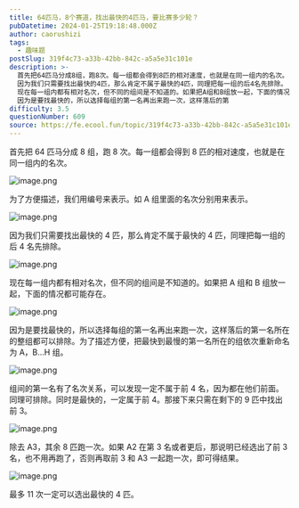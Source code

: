 ```yaml
---
title: 64匹马，8个赛道，找出最快的4匹马，要比赛多少轮？
pubDatetime: 2024-01-25T19:18:48.000Z
author: caorushizi
tags:
  - 趣味题
postSlug: 319f4c73-a33b-42bb-842c-a5a5e31c101e
description: >-
  首先把64匹马分成8组，跑8次。每一组都会得到8匹的相对速度，也就是在同一组内的名次。 为了方便描述，我们用编号来表示。如A组里面的名次分别用来表示。
  因为我们只需要找出最快的4匹，那么肯定不属于最快的4匹，同理把每一组的后4名先排除。
  现在每一组内都有相对名次，但不同的组间是不知道的。如果把A组和B组放一起，下面的情况都可能存在。
  因为是要找最快的，所以选择每组的第一名再出来跑一次，这样落后的第
difficulty: 3.5
questionNumber: 609
source: https://fe.ecool.fun/topic/319f4c73-a33b-42bb-842c-a5a5e31c101e
---
```


首先把 64 匹马分成 8 组，跑 8 次。每一组都会得到 8 匹的相对速度，也就是在同一组内的名次。

![image.png](https://static.ecool.fun//article/08fb609e-f1c1-4ea0-9c68-baf533b76da9.png)

为了方便描述，我们用编号来表示。如 A 组里面的名次分别用来表示。

![image.png](https://static.ecool.fun//article/67602c81-6201-492e-8df2-93fe82d4aad5.png)

因为我们只需要找出最快的 4 匹，那么肯定不属于最快的 4 匹，同理把每一组的后 4 名先排除。

![image.png](https://static.ecool.fun//article/a2a005cd-3bb0-45da-9a39-9e1c861a1c75.png)

现在每一组内都有相对名次，但不同的组间是不知道的。如果把 A 组和 B 组放一起，下面的情况都可能存在。

![image.png](https://static.ecool.fun//article/bb766b60-e2cd-4097-b05b-662813b00e99.png)

因为是要找最快的，所以选择每组的第一名再出来跑一次，这样落后的第一名所在的整组都可以排除。为了描述方便，把最快到最慢的第一名所在的组依次重新命名为 A，B...H 组。

![image.png](https://static.ecool.fun//article/20047a87-ac89-4fc9-b8b4-cfed4a0b783d.png)

组间的第一名有了名次关系，可以发现一定不属于前 4 名，因为都在他们前面。同理可排除。同时是最快的，一定属于前 4。那接下来只需在剩下的 9 匹中找出前 3。

![image.png](https://static.ecool.fun//article/69287080-e392-4639-a260-9f2652caa3f8.png)

除去 A3，其余 8 匹跑一次。如果 A2 在第 3 名或者更后，那说明已经选出了前 3 名，也不用再跑了，否则再取前 3 和 A3 一起跑一次，即可得结果。

![image.png](https://static.ecool.fun//article/7e2b9c1e-d3a5-43e5-ad0d-dd66498771ae.png)

最多 11 次一定可以选出最快的 4 匹。
